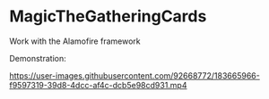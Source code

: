 # MagicTheGatheringCards
Work with the Alamofire framework

Demonstration:

https://user-images.githubusercontent.com/92668772/183665966-f9597319-39d8-4dcc-af4c-dcb5e98cd931.mp4
